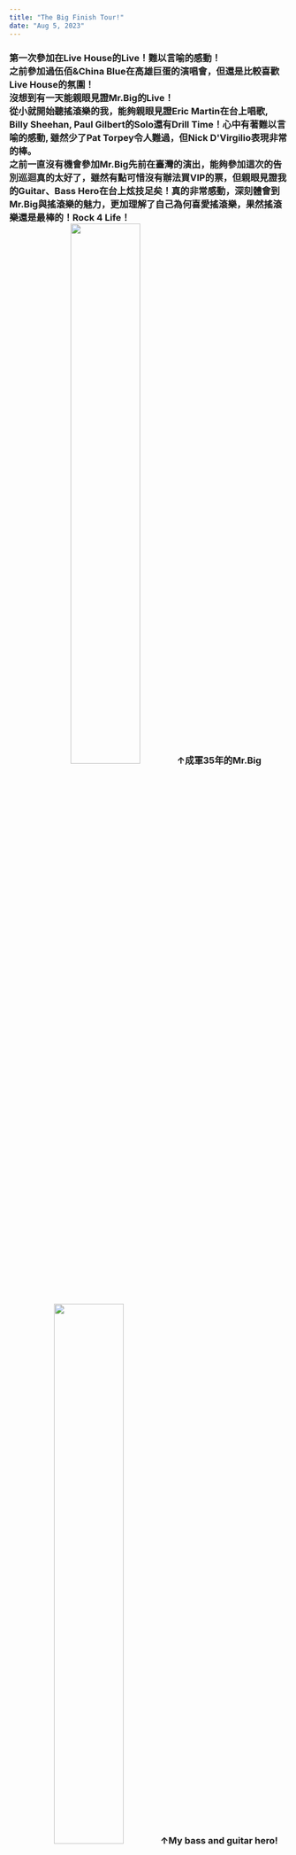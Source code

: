 ```yaml
---
title: "The Big Finish Tour!"
date: "Aug 5, 2023"
---
```

<div>
  <style>
    /* Neon colors */
    :root {
      --neon-yellow: #f4d03f;
      --neon-pink: #f62459;
      --neon-blue: #0dc9f7;
      --neon-green: #39ff14;
    }
    </style>
    <h3>
        第一次參加在Live House的Live！難以言喻的感動！<br>
        之前參加過伍佰&China Blue在高雄巨蛋的演唱會，但還是比較喜歡Live House的氛圍！<br>
        沒想到有一天能親眼見證Mr.Big的Live！<br>
        從小就開始聽搖滾樂的我，能夠親眼見證Eric Martin在台上唱歌, Billy Sheehan, Paul Gilbert的Solo還有Drill Time！心中有著難以言喻的感動, 雖然少了Pat Torpey令人難過，但Nick D'Virgilio表現非常的棒。<br>
        之前一直沒有機會參加Mr.Big先前在臺灣的演出，能夠參加這次的告別巡迴真的太好了，雖然有點可惜沒有辦法買VIP的票，但親眼見證我的Guitar、Bass Hero在台上炫技足矣！真的非常感動，深刻體會到Mr.Big與搖滾樂的魅力，更加理解了自己為何喜愛搖滾樂，果然搖滾樂還是最棒的！Rock 4 Life！<br>
        <div style="text-align: center;">
          <img src="https://i.imgur.com/nAu7Aik.jpg" loading="lazy" width ="50%" />
            ↑成軍35年的Mr.Big<br>
          <img src="https://i.imgur.com/8KfFEtB.jpg" loading="lazy" width ="50%" />
            ↑My bass and guitar hero!
          <img src="https://i.imgur.com/hrZJSEz.jpg" loading="lazy" width ="50%" /> <br>
          <img src="https://i.imgur.com/lsafOwL.jpg" loading="lazy" width ="50%" /> <br>
          <img src="https://i.imgur.com/dDbDCfw.jpg" loading="lazy" width ="50%" /> <br>
          <img src="https://i.imgur.com/g3sy8Eq.jpg" loading="lazy" width ="50%" /> <br>
        </div>
    </h3>
</div>




